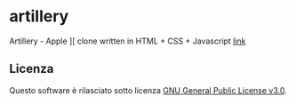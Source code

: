 # artillery
Artillery - Apple ][ clone written in HTML + CSS + Javascript 
[link](https://albertonellifun.github.io/artillery/artillery.html)


## Licenza

Questo software è rilasciato sotto licenza [GNU General Public License v3.0](https://www.gnu.org/licenses/gpl-3.0.html).


